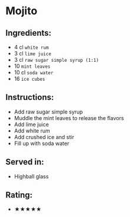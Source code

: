 # Mojito

## Ingredients:
- 4 cl `white rum`
- 3 cl `lime juice`
- 3 cl `raw sugar simple syrup (1:1)`
- 10 `mint leaves` <!-- 15 `mint leaves` - smakade ju ingenting nu med 10!!!-->
- 10 cl `soda water` <!-- 8 cl `soda water` - blev för blaskigt och mycket sodasak med 10!!!-->
- 16 `ice cubes`

## Instructions:
- Add raw sugar simple syrup
- Muddle the mint leaves to release the flavors
- Add lime juice
- Add white rum
- Add crushed ice and stir
- Fill up with soda water


## Served in:
- Highball glass

## Rating:
- ★★★★★